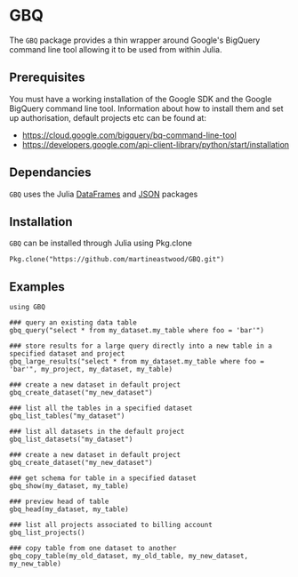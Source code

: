 # GBQ

The `GBQ` package provides a thin wrapper around Google's BigQuery command line tool allowing it to be used from within Julia. 

## Prerequisites

You must have a working installation of the Google SDK and the Google BigQuery command line tool. Information about how to install them and set
up authorisation, default projects etc can be found at:

* https://cloud.google.com/bigquery/bq-command-line-tool
* https://developers.google.com/api-client-library/python/start/installation


## Dependancies

`GBQ` uses the Julia [DataFrames](https://github.com/JuliaStats/DataFrames.jl) and [JSON](https://github.com/JuliaLang/JSON.jl) packages


## Installation

`GBQ` can be installed through Julia using Pkg.clone

```
Pkg.clone("https://github.com/martineastwood/GBQ.git")
```

## Examples
```
using GBQ

### query an existing data table
gbq_query("select * from my_dataset.my_table where foo = 'bar'") 

### store results for a large query directly into a new table in a specified dataset and project
gbq_large_results("select * from my_dataset.my_table where foo = 'bar'", my_project, my_dataset, my_table) 

### create a new dataset in default project
gbq_create_dataset("my_new_dataset") 

### list all the tables in a specified dataset
gbq_list_tables("my_dataset") 

### list all datasets in the default project
gbq_list_datasets("my_dataset") 

### create a new dataset in default project
gbq_create_dataset("my_new_dataset") 

### get schema for table in a specified dataset
gbq_show(my_dataset, my_table) 

### preview head of table
gbq_head(my_dataset, my_table) 

### list all projects associated to billing account
gbq_list_projects() 

### copy table from one dataset to another
gbq_copy_table(my_old_dataset, my_old_table, my_new_dataset, my_new_table)

```
